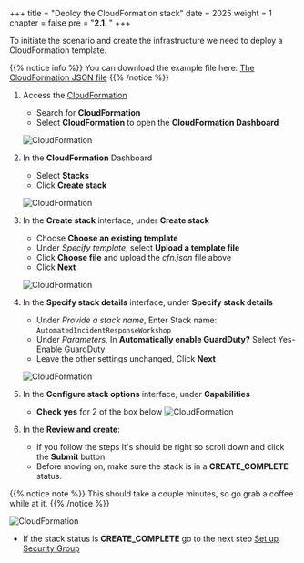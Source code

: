 +++
title = "Deploy the CloudFormation stack"
date = 2025
weight = 1
chapter = false
pre = "<b>2.1. </b>"
+++

<!-- ## Deploy the CloudFormation stack -->

To initiate the scenario and create the infrastructure we need to deploy a CloudFormation template.

{{% notice info %}}
You can download the example file here: [The CloudFormation JSON file](files/cfn.json)
{{% /notice %}}


1. Access the [CloudFormation](https://us-east-1.console.aws.amazon.com/cloudformation/home?region=us-east-1#/stacks/create)

   - Search for **CloudFormation**
   - Select **CloudFormation** to open the **CloudFormation Dashboard**

   ![CloudFormation](/images/2/2.1/CloudFormation.png)

2. In the **CloudFormation** Dashboard

   - Select **Stacks**
   - Click **Create stack**

   ![CloudFormation](/images/2/2.1/Stack.png?width=90pc)

3. In the **Create stack** interface, under **Create stack**

   - Choose **Choose an existing template**
   - Under _Specify template_, select **Upload a template file**
   - Click **Choose file** and upload the _cfn.json_ file above
   - Click **Next**

   ![CloudFormation](/images/2/2.1/Create_stack.png?width=90pc)

4. In the **Specify stack details** interface, under **Specify stack details**

   - Under _Provide a stack name_, Enter Stack name: `AutomatedIncidentResponseWorkshop`
   - Under _Parameters_, In **Automatically enable GuardDuty?** Select Yes-Enable GuardDuty 
   - Leave the other settings unchanged, Click **Next**

   ![CloudFormation](/images/2/2.1/Specify_stack_details.png?width=90pc)

5. In the **Configure stack options** interface, under **Capabilities**

   - **Check yes** for 2 of the box below
     ![CloudFormation](/images/2/2.1/Capabilities.png?width=90pc)

6. In the **Review and create**:
   - If you follow the steps It's should be right so scroll down and click the **Submit** button
   - Before moving on, make sure the stack is in a **CREATE_COMPLETE** status.

{{% notice note %}}
This should take a couple minutes, so go grab a coffee while at it.
{{% /notice %}}

   ![CloudFormation](/images/2/2.1/Stack_create_complete.png?width=90pc)

   - If the stack status is **CREATE_COMPLETE** go to the next step [Set up Security Group](../2.2-Set-up-Security-Group)
